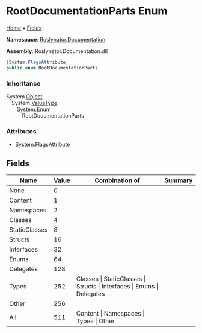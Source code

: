 <a name="_top"></a>

# RootDocumentationParts Enum

[Home](../../../README.md#_top) &#x2022; [Fields](#fields)

**Namespace**: [Roslynator.Documentation](../README.md#_top)

**Assembly**: Roslynator\.Documentation\.dll

```csharp
[System.FlagsAttribute]
public enum RootDocumentationParts
```

### Inheritance

System\.[Object](https://docs.microsoft.com/en-us/dotnet/api/system.object)  
&emsp;System\.[ValueType](https://docs.microsoft.com/en-us/dotnet/api/system.valuetype)  
&emsp;&emsp;System\.[Enum](https://docs.microsoft.com/en-us/dotnet/api/system.enum)  
&emsp;&emsp;&emsp;RootDocumentationParts

### Attributes

* System\.[FlagsAttribute](https://docs.microsoft.com/en-us/dotnet/api/system.flagsattribute)

## Fields

| Name | Value | Combination of | Summary |
| ---- | ----- | -------------- | ------- |
| None | 0 | |
| Content | 1 | |
| Namespaces | 2 | |
| Classes | 4 | |
| StaticClasses | 8 | |
| Structs | 16 | |
| Interfaces | 32 | |
| Enums | 64 | |
| Delegates | 128 | |
| Types | 252 | Classes \| StaticClasses \| Structs \| Interfaces \| Enums \| Delegates |
| Other | 256 | |
| All | 511 | Content \| Namespaces \| Types \| Other |

